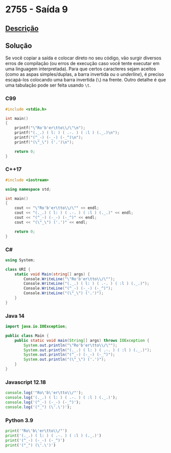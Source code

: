 # 2755 - Saída 9

## [Descrição](https://www.beecrowd.com.br/judge/pt/problems/view/2755)

## Solução

Se você copiar a saída e colocar direto no seu código, vão surgir diversos erros de compilação (ou erros de execução caso você tente executar em uma linguagem interpretada). Para que certos caracteres sejam aceitos (como as aspas simples/duplas, a barra invertida ou o _underline_), é preciso escapá-los colocando uma barra invertida (`\`) na frente. Outro detalhe é que uma tabulação pode ser feita usando `\t`.

### C99

```c
#include <stdio.h>

int main()
{
    printf("\"Ro'b'er\tto\\/\"\n");
    printf("(._.) ( l: ) ( .-. ) ( :l ) (._.)\n");
    printf("(^_-) (-_-) (-_^)\n");
    printf("(\"_\") ('.')\n");

    return 0;
}
```

### C++17

```cpp
#include <iostream>

using namespace std;

int main()
{
    cout << "\"Ro'b'er\tto\\/\"" << endl;
    cout << "(._.) ( l: ) ( .-. ) ( :l ) (._.)" << endl;
    cout << "(^_-) (-_-) (-_^)" << endl;
    cout << "(\"_\") ('.')" << endl;

    return 0;
}
```

### C#

```cs
using System;

class URI {
    static void Main(string[] args) {
        Console.WriteLine("\"Ro'b'er\tto\\/\"");
        Console.WriteLine("(._.) ( l: ) ( .-. ) ( :l ) (._.)");
        Console.WriteLine("(^_-) (-_-) (-_^)");
        Console.WriteLine("(\"_\") ('.')");
    }
}
```

### Java 14

```java
import java.io.IOException;

public class Main {
    public static void main(String[] args) throws IOException {
        System.out.println("\"Ro'b'er\tto\\/\"");
        System.out.println("(._.) ( l: ) ( .-. ) ( :l ) (._.)");
        System.out.println("(^_-) (-_-) (-_^)");
        System.out.println("(\"_\") ('.')");
    }
}
```

### Javascript 12.18

```js
console.log('"Ro\'b\'er\tto\\/"');
console.log('(._.) ( l: ) ( .-. ) ( :l ) (._.)');
console.log('(^_-) (-_-) (-_^)');
console.log('("_") (\'.\')');
```

### Python 3.9

```py
print('"Ro\'b\'er\tto\\/"')
print('(._.) ( l: ) ( .-. ) ( :l ) (._.)')
print('(^_-) (-_-) (-_^)')
print('("_") (\'.\')')
```